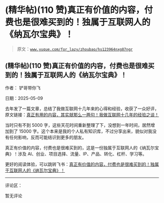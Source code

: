 # (精华帖)(110 赞)真正有价值的内容，付费也是很难买到的！独属于互联网人的《纳瓦尔宝典》！

> 原文：[`www.yuque.com/for_lazy/zhoubao/hs123964nxg87ngr`](https://www.yuque.com/for_lazy/zhoubao/hs123964nxg87ngr)

## (精华帖)(110 赞)真正有价值的内容，付费也是很难买到的！独属于互联网人的《纳瓦尔宝典》！

作者： 铲哥带你飞

日期：2025-05-09

去年发了一篇文章，总结了我做互联网十几年来的心得和经验，收获了一众好评，原文链接：[真正有用的内容，其实就那么一两句！我做互联网十几年的经验之谈！](https://bh5pm72xfy.feishu.cn/docx/EZkDdfGwxozlkJxndTCcsaUcnWb?from=from_copylink)

当时只有不到 5000 字，这些天花时间重新整理了下，没想到一年时间，居然增加到了 15000 字。这个本来是我的个人私有知识库，不过分享出来，貌似对我没有任何影响，反而可能结识到更多的朋友。

真正有价值的内容，付费也是很难买到的，这是一份独属于互联网人的《纳瓦尔宝典》！涉及 AI、创业、项目选择、流量、IP、产品、转化、杠杆、学习等。

更好的阅读体验，可以跳转飞书：[真正有价值的内容，付费也是很难买到的！独属于互联网人的《纳瓦尔宝典》！](https://bh5pm72xfy.feishu.cn/docx/JihRdCpLToBHytxFNhMcHwyznWd?from=from_copylink)

* * *

评论区：

暂无评论